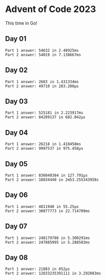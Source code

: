 # Advent of Code 2023

This time in Go!

## Day 01
```
Part 1 answer: 54632 in 2.48925ms
Part 2 answer: 54019 in 7.138667ms
```
## Day 02
```
Part 1 answer: 2683 in 1.431334ms
Part 2 answer: 49710 in 283.208µs
```
## Day 03
```
Part 1 answer: 525181 in 2.223917ms
Part 2 answer: 84289137 in 682.042µs
```
## Day 04
```
Part 1 answer: 26218 in 1.418458ms
Part 2 answer: 9997537 in 975.458µs
```
## Day 05
```
Part 1 answer: 836040384 in 127.791µs
Part 2 answer: 10834440 in 2m53.255343958s
```
## Day 06 
```
Part 1 answer: 4811940 in 55.25µs
Part 2 answer: 30077773 in 22.714709ms
```
## Day 07
```
Part 1 answer: 248179786 in 5.300291ms
Part 2 answer: 247885995 in 5.288583ms
```
## Day 08
```
Part 1 answer: 21883 in 852µs
Part 2 answer: 12833235391111 in 3.292083ms
```
